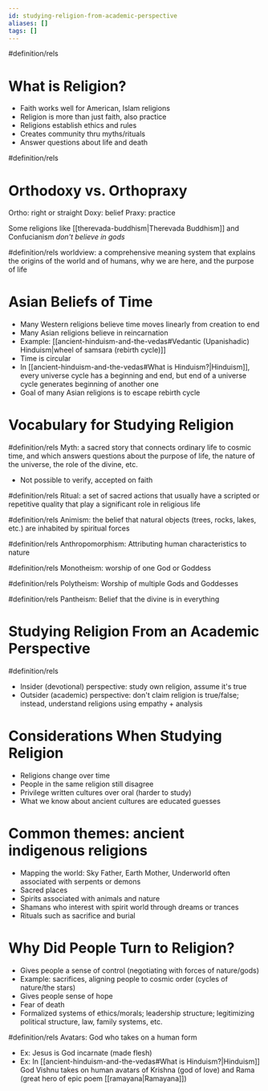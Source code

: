 ```yaml
---
id: studying-religion-from-academic-perspective
aliases: []
tags: []
---
```


#definition/rels
# What is Religion?
- Faith works well for American, Islam religions
- Religion is more than just faith, also practice
- Religions establish ethics and rules
- Creates community thru myths/rituals
- Answer questions about life and death

#definition/rels
# Orthodoxy vs. Orthopraxy
Ortho: right or straight
Doxy: belief
Praxy: practice

Some religions like [[therevada-buddhism|Therevada Buddhism]] and Confucianism _don't believe in gods_

#definition/rels
worldview: a comprehensive meaning system that explains the origins of the world and of humans, why we are here, and the purpose of life

# Asian Beliefs of Time
- Many Western religions believe time moves linearly from creation to end
- Many Asian religions believe in reincarnation
- Example: [[ancient-hinduism-and-the-vedas#Vedantic (Upanishadic) Hinduism|wheel of samsara (rebirth cycle)]]
- Time is circular
- In [[ancient-hinduism-and-the-vedas#What is Hinduism?|Hinduism]], every universe cycle has a beginning and end, but end of a universe cycle generates beginning of another one
- Goal of many Asian religions is to escape rebirth cycle

# Vocabulary for Studying Religion
#definition/rels
Myth: a sacred story that connects ordinary life to cosmic time, and which answers questions about the purpose of life, the nature of the universe, the role of the divine, etc.
- Not possible to verify, accepted on faith

#definition/rels
Ritual: a set of sacred actions that usually have a scripted or repetitive quality that play a significant role in religious life

#definition/rels
Animism: the belief that natural objects (trees, rocks, lakes, etc.) are inhabited by spiritual forces

#definition/rels
Anthropomorphism: Attributing human characteristics to nature

#definition/rels
Monotheism: worship of one God or Goddess

#definition/rels
Polytheism: Worship of multiple Gods and Goddesses

#definition/rels
Pantheism: Belief that the divine is in everything

# Studying Religion From an Academic Perspective
#definition/rels
- Insider (devotional) perspective: study own religion, assume it's true
- Outsider (academic) perspective: don't claim religion is true/false; instead, understand religions using empathy + analysis

# Considerations When Studying Religion
- Religions change over time
- People in the same religion still disagree
- Privilege written cultures over oral (harder to study)
- What we know about ancient cultures are educated guesses

# Common themes: ancient indigenous religions
- Mapping the world: Sky Father, Earth Mother, Underworld often associated with serpents or demons
- Sacred places
- Spirits associated with animals and nature
- Shamans who interest with spirit world through dreams or trances
- Rituals such as sacrifice and burial

# Why Did People Turn to Religion?
- Gives people a sense of control (negotiating with forces of nature/gods)
- Example: sacrifices, aligning people to cosmic order (cycles of nature/the stars)
- Gives people sense of hope
- Fear of death
- Formalized systems of ethics/morals; leadership structure; legitimizing political structure, law, family systems, etc.

#definition/rels
Avatars: God who takes on a human form
- Ex: Jesus is God incarnate (made flesh)
- Ex: In [[ancient-hinduism-and-the-vedas#What is Hinduism?|Hinduism]] God Vishnu takes on human avatars of Krishna (god of love) and Rama (great hero of epic poem [[ramayana|Ramayana]])
